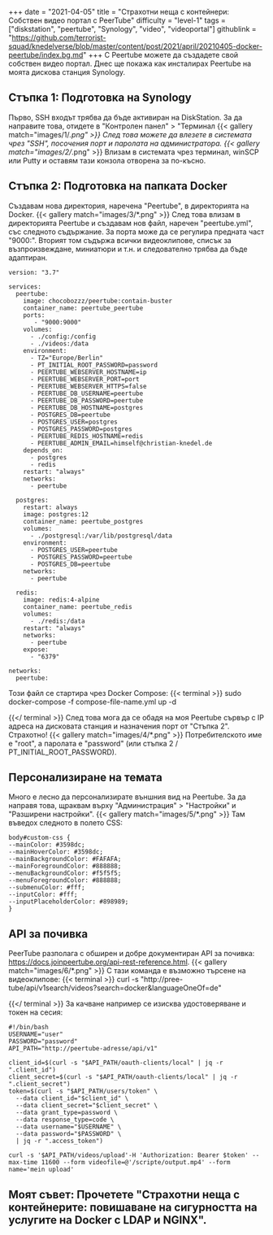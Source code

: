 +++
date = "2021-04-05"
title = "Страхотни неща с контейнери: Собствен видео портал с PeerTube"
difficulty = "level-1"
tags = ["diskstation", "peertube", "Synology", "video", "videoportal"]
githublink = "https://github.com/terrorist-squad/knedelverse/blob/master/content/post/2021/april/20210405-docker-peertube/index.bg.md"
+++
С Peertube можете да създадете свой собствен видео портал. Днес ще покажа как инсталирах Peertube на моята дискова станция Synology.
## Стъпка 1: Подготовка на Synology
Първо, SSH входът трябва да бъде активиран на DiskStation. За да направите това, отидете в "Контролен панел" > "Терминал
{{< gallery match="images/1/*.png" >}}
След това можете да влезете в системата чрез "SSH", посочения порт и паролата на администратора.
{{< gallery match="images/2/*.png" >}}
Влизам в системата чрез терминал, winSCP или Putty и оставям тази конзола отворена за по-късно.
## Стъпка 2: Подготовка на папката Docker
Създавам нова директория, наречена "Peertube", в директорията на Docker.
{{< gallery match="images/3/*.png" >}}
След това влизам в директорията Peertube и създавам нов файл, наречен "peertube.yml", със следното съдържание. За порта може да се регулира предната част "9000:". Вторият том съдържа всички видеоклипове, списък за възпроизвеждане, миниатюри и т.н. и следователно трябва да бъде адаптиран.
```
version: "3.7"

services:
  peertube:
    image: chocobozzz/peertube:contain-buster
    container_name: peertube_peertube
    ports:
       - "9000:9000"
    volumes:
      - ./config:/config
      - ./videos:/data
    environment:
      - TZ="Europe/Berlin"
      - PT_INITIAL_ROOT_PASSWORD=password
      - PEERTUBE_WEBSERVER_HOSTNAME=ip
      - PEERTUBE_WEBSERVER_PORT=port
      - PEERTUBE_WEBSERVER_HTTPS=false
      - PEERTUBE_DB_USERNAME=peertube
      - PEERTUBE_DB_PASSWORD=peertube
      - PEERTUBE_DB_HOSTNAME=postgres
      - POSTGRES_DB=peertube
      - POSTGRES_USER=postgres
      - POSTGRES_PASSWORD=postgres
      - PEERTUBE_REDIS_HOSTNAME=redis
      - PEERTUBE_ADMIN_EMAIL=himself@christian-knedel.de
    depends_on:
      - postgres
      - redis
    restart: "always"
    networks:
      - peertube

  postgres:
    restart: always
    image: postgres:12
    container_name: peertube_postgres
    volumes:
      - ./postgresql:/var/lib/postgresql/data
    environment:
      - POSTGRES_USER=peertube
      - POSTGRES_PASSWORD=peertube
      - POSTGRES_DB=peertube
    networks:
      - peertube

  redis:
    image: redis:4-alpine
    container_name: peertube_redis
    volumes:
      - ./redis:/data
    restart: "always"
    networks:
      - peertube
    expose:
      - "6379"

networks:
  peertube:

```
Този файл се стартира чрез Docker Compose:
{{< terminal >}}
sudo docker-compose -f compose-file-name.yml up -d

{{</ terminal >}}
След това мога да се обадя на моя Peertube сървър с IP адреса на дисковата станция и назначения порт от "Стъпка 2". Страхотно!
{{< gallery match="images/4/*.png" >}}
Потребителското име е "root", а паролата е "password" (или стъпка 2 / PT_INITIAL_ROOT_PASSWORD).
## Персонализиране на темата
Много е лесно да персонализирате външния вид на Peertube. За да направя това, щраквам върху "Администрация" > "Настройки" и "Разширени настройки".
{{< gallery match="images/5/*.png" >}}
Там въведох следното в полето CSS:
```
body#custom-css {
--mainColor: #3598dc;
--mainHoverColor: #3598dc;
--mainBackgroundColor: #FAFAFA;
--mainForegroundColor: #888888;
--menuBackgroundColor: #f5f5f5;
--menuForegroundColor: #888888;
--submenuColor: #fff;
--inputColor: #fff;
--inputPlaceholderColor: #898989;
}

```

## API за почивка
PeerTube разполага с обширен и добре документиран API за почивка: https://docs.joinpeertube.org/api-rest-reference.html.
{{< gallery match="images/6/*.png" >}}
С тази команда е възможно търсене на видеоклипове:
{{< terminal >}}
curl -s "http://pree-tube/api/v1search/videos?search=docker&languageOneOf=de"

{{</ terminal >}}
За качване например се изисква удостоверяване и токен на сесия:
```
#!/bin/bash
USERNAME="user"
PASSWORD="password"
API_PATH="http://peertube-adresse/api/v1"

client_id=$(curl -s "$API_PATH/oauth-clients/local" | jq -r ".client_id")
client_secret=$(curl -s "$API_PATH/oauth-clients/local" | jq -r ".client_secret")
token=$(curl -s "$API_PATH/users/token" \
  --data client_id="$client_id" \
  --data client_secret="$client_secret" \
  --data grant_type=password \
  --data response_type=code \
  --data username="$USERNAME" \
  --data password="$PASSWORD" \
  | jq -r ".access_token")

curl -s '$API_PATH/videos/upload'-H 'Authorization: Bearer $token' --max-time 11600 --form videofile=@'/scripte/output.mp4' --form name='mein upload' 

```

## Моят съвет: Прочетете "Страхотни неща с контейнерите: повишаване на сигурността на услугите на Docker с LDAP и NGINX".
